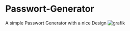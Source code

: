 # Passwort-Generator
A simple Passwort Generator with a nice Design
![grafik](https://user-images.githubusercontent.com/122897197/213552085-5df29ddc-c091-45dc-b411-e3ff680afcda.png)

